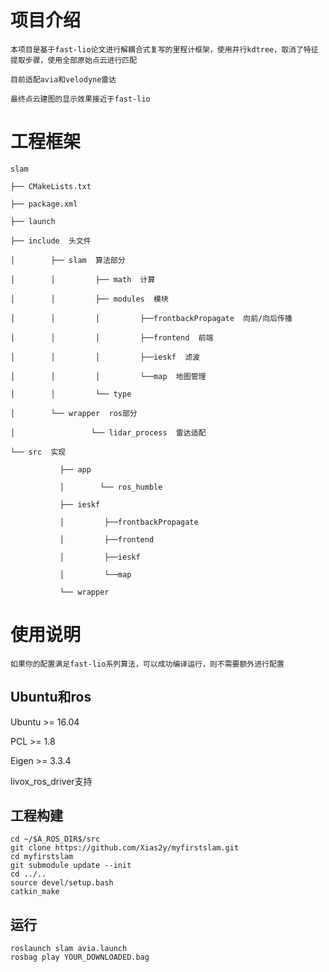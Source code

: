# 项目介绍
	本项目是基于fast-lio论文进行解耦合式复写的里程计框架，使用并行kdtree，取消了特征提取步骤，使用全部原始点云进行匹配
 
 	目前适配avia和velodyne雷达
 
 	最终点云建图的显示效果接近于fast-lio
  
# 工程框架
	slam

	├── CMakeLists.txt
 
 	├── package.xml
 
	├── launch
 
	├── include  头文件
 
 	│        ├── slam  算法部分
 
 	│        │         ├── math  计算
 
 	│        │         ├── modules  模块
 
 	│        │         │         ├──frontbackPropagate  向前/向后传播
 
 	│        │         │         ├──frontend  前端
 
 	│        │         │         ├──ieskf  滤波

 	│        │         │         └──map  地图管理
 
 	│        │         └── type
 
 	│        └── wrapper  ros部分
 
 	│                 └── lidar_process  雷达适配
 
 	└── src  实现
 
               ├── app
     
               │        └── ros_humble
     
               ├── ieskf
     
               │         ├──frontbackPropagate
               
               │         ├──frontend
          
               │         ├──ieskf
     
               │         └──map
     
               └── wrapper
	       
# 使用说明
	如果你的配置满足fast-lio系列算法，可以成功编译运行，则不需要额外进行配置

## Ubuntu和ros
Ubuntu >= 16.04
  
PCL >= 1.8

Eigen >= 3.3.4

livox_ros_driver支持
## 工程构建
   	cd ~/$A_ROS_DIR$/src
  	git clone https://github.com/Xias2y/myfirstslam.git
 	cd myfirstslam
 	git submodule update --init
  	cd ../..
  	source devel/setup.bash
  	catkin_make
   	 
## 运行
	roslaunch slam avia.launch
	rosbag play YOUR_DOWNLOADED.bag


